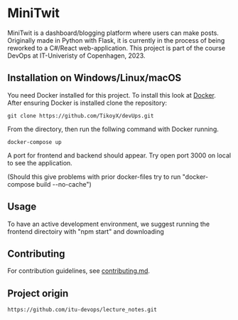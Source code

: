 # MiniTwit

MiniTwit is a dashboard/blogging platform where users can make posts. Originally made in Python with Flask, it is currently in 
the process of being reworked to a C#/React web-application. This project is part of the course DevOps at IT-Univeristy of Copenhagen, 2023. 





## Installation on Windows/Linux/macOS

You need Docker installed for this project. To install this look at [Docker](https://www.docker.com).
After ensuring Docker is installed clone the repository:

```Git Bash
git clone https://github.com/TikoyX/devUps.git
```
From the directory, then run the follwing command with Docker running. 

```shell
docker-compose up
```
A port for frontend and backend should appear. Try open port 3000 on local to see
the application.  

(Should this give problems with prior docker-files try to run "docker-compose build --no-cache")


## Usage

To have an active development environment, we suggest running the frontend directoiry with "npm start" and downloading 

## Contributing

For contribution guidelines, see [contributing.md](contributing.md). 

## Project origin

``` Git
https://github.com/itu-devops/lecture_notes.git
```
   
